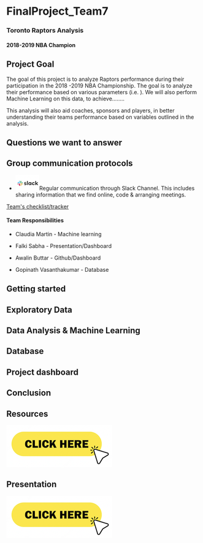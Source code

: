 
  

# FinalProject_Team7

### Toronto Raptors Analysis

#### 2018-2019 NBA Champion

  

## Project Goal

  

The goal of this project is to analyze Raptors performance during their participation in the 2018 -2019 NBA Championship. The goal is to analyze their performance based on various parameters (i.e. ). We will also perform Machine Learning on this data, to achieve……..

  

This analysis will also aid coaches, sponsors and players, in better understanding their teams performance based on variables outlined in the analysis.

  

  

## Questions we want to answer

  

  

## Group communication protocols

  

- ![slack](https://github.com/awalindeep/FinalProject_Team7/blob/Awalin-buttar/Resources/Screen%20Shot%202022-09-20%20at%208.51.36%20PM.png)Regular communication through Slack Channel. This includes sharing information that we find online, code & arranging meetings.

[Team's checklist/tracker](https://docs.google.com/spreadsheets/d/1rn7Is3dSXuilpRUV3Z6b2k_wwF7vTUsTR0i6NS5GKXs/edit#gid=0)

  

#### Team Responsibilities

- Claudia Martin - Machine learning

- Falki Sabha - Presentation/Dashboard

- Awalin Buttar - Github/Dashboard

- Gopinath Vasanthakumar - Database

  

  

## Getting started

  

  

## Exploratory Data

  

  

## Data Analysis & Machine Learning

  

  

## Database

  

## Project dashboard

  

## Conclusion

  

  

## Resources

[![click](https://github.com/awalindeep/FinalProject_Team7/blob/Awalin-buttar/Resources/click.png)](https://github.com/awalindeep/FinalProject_Team7/tree/AwalinGHMAIN/Resources)

  

## Presentation

  

[![click](https://github.com/awalindeep/FinalProject_Team7/blob/Awalin-buttar/Resources/click.png)](https://docs.google.com/presentation/d/1Zr4hH1fCiVoQane84CiFByj1gcuTspphzM_FtJ9em2I/edit#slide=id.p)
